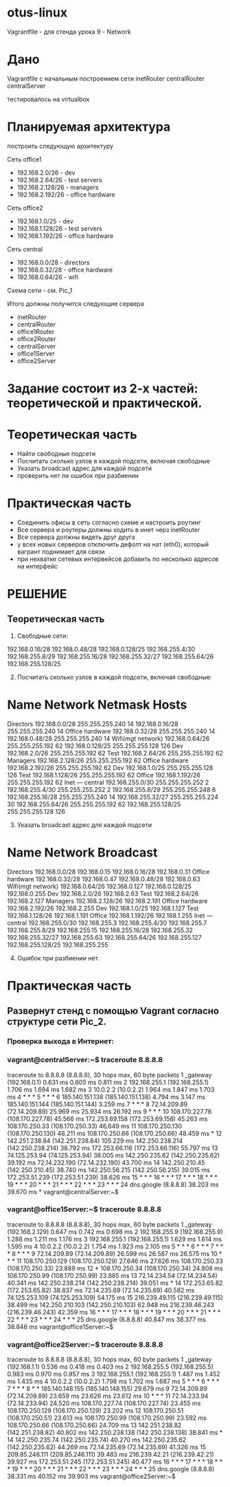 # otus-linux
Vagrantfile - для стенда урока 9 - Network

# Дано
Vagrantfile с начальным  построением сети
inetRouter
centralRouter
centralServer

тестировалось на virtualbox

# Планируемая архитектура
построить следующую архитектуру

Сеть office1
- 192.168.2.0/26      - dev
- 192.168.2.64/26    - test servers
- 192.168.2.128/26  - managers
- 192.168.2.192/26  - office hardware

Сеть office2
- 192.168.1.0/25      - dev
- 192.168.1.128/26  - test servers
- 192.168.1.192/26  - office hardware


Сеть central
- 192.168.0.0/28    - directors
- 192.168.0.32/28  - office hardware
- 192.168.0.64/26  - wifi

Схема сети - см. Pic_1

Итого должны получится следующие сервера
- inetRouter
- centralRouter
- office1Router
- office2Router
- centralServer
- office1Server
- office2Server

# Задание состоит из 2-х частей: теоретической и практической.

# Теоретическая часть
- Найти свободные подсети
- Посчитать сколько узлов в каждой подсети, включая свободные
- Указать broadcast адрес для каждой подсети
- проверить нет ли ошибок при разбиении

# Практическая часть
- Соединить офисы в сеть согласно схеме и настроить роутинг
- Все сервера и роутеры должны ходить в инет черз inetRouter
- Все сервера должны видеть друг друга
- у всех новых серверов отключить дефолт на нат (eth0), который вагрант поднимает для связи
- при нехватке сетевых интервейсов добавить по несколько адресов на интерфейс

# РЕШЕНИЕ

## Теоретическая часть

1. Свободные сети:

192.168.0.16/28
192.168.0.48/28
192.168.0.128/25
192.168.255.4/30
192.168.255.8/29
192.168.255.16/28
192.168.255.32/27
192.168.255.64/26
192.168.255.128/25

2. Посчитать сколько узлов в каждой подсети, включая свободные:
# Name	                 Network	        Netmask           Hosts
Directors	        192.168.0.0/28	        255.255.255.240	  14
	                192.168.0.16/28         255.255.255.240   14
Office hardware 	192.168.0.32/28	        255.255.255.240	  14
	                192.168.0.48/28	        255.255.255.240	  14
Wifi(mgt network)	192.168.0.64/26  	255.255.255.192	  62
	                192.168.0.128/25	255.255.255.128	  126
Dev	                192.168.2.0/26	        255.255.255.192	  62
Test	                192.168.2.64/26	        255.255.255.192	  62
Managers            	192.168.2.128/26	255.255.255.192	  62
Office hardware	        192.168.2.192/26	255.255.255.192	  62
Dev	                192.168.1.0/25	        255.255.255.128	  126
Test	                192.168.1.128/26	255.255.255.192	  62
Office           	192.168.1.192/26	255.255.255.192	  62
Inet — central	        192.168.255.0/30	255.255.255.252	  2
	                192.168.255.4/30	255.255.255.252	  2
	                192.168.255.8/29	255.255.255.248   6
                	192.168.255.16/28	255.255.255.240	  14
                   	192.168.255.32/27	255.255.255.224	  30
                 	192.168.255.64/26	255.255.255.192	  62
                       	192.168.255.128/25	255.255.255.128	  126


3. Указать broadcast адрес для каждой подсети

# Name	           Network	        Broadcast
Directors	   192.168.0.0/28	192.168.0.15
	           192.168.0.16/28	192.168.0.31
Office hardware    192.168.0.32/28	192.168.0.47
	           192.168.0.48/28	192.168.0.63
Wifi(mgt network)  192.168.0.64/26	192.168.0.127
	           192.168.0.128/25	192.168.0.255
Dev	           192.168.2.0/26	192.168.2.63
Test	           192.168.2.64/26	192.168.2.127
Managers	   192.168.2.128/26	192.168.2.191
Office hardware	   192.168.2.192/26	192.168.2.255
Dev	           192.168.1.0/25	192.168.1.127
Test	           192.168.1.128/26	192.168.1.191
Office	           192.168.1.192/26	192.168.1.255
Inet — central	   192.168.255.0/30	192.168.255.3
	           192.168.255.4/30	192.168.255.7
	           192.168.255.8/29	192.168.255.15
                   192.168.255.16/28	192.168.255.32
	           192.168.255.32/27	192.168.255.63
	           192.168.255.64/26	192.168.255.127
	           192.168.255.128/25	192.168.255.255


4. Ошибок при разбиении нет.



# Практическая часть

## Развернут стенд с помощью Vagrant согласно структуре сети Pic_2.

### Проверка выхода в Интернет:
### vagrant@centralServer:~$ traceroute 8.8.8.8
traceroute to 8.8.8.8 (8.8.8.8), 30 hops max, 60 byte packets
 1  _gateway (192.168.0.1)  0.631 ms  0.605 ms  0.811 ms
 2  192.168.255.1 (192.168.255.1)  1.706 ms  1.694 ms  1.682 ms
 3  10.0.2.2 (10.0.2.2)  1.964 ms  1.847 ms  1.703 ms
 4  * * *
 5  * * *
 6  185.140.151.138 (185.140.151.138)  4.794 ms  3.147 ms 185.140.151.144 (185.140.151.144)  3.259 ms
 7  * * *
 8  72.14.209.89 (72.14.209.89)  25.969 ms  25.934 ms  26.192 ms
 9  * * *
10  108.170.227.78 (108.170.227.78)  45.566 ms 172.253.69.158 (172.253.69.158)  45.263 ms 108.170.250.33 (108.170.250.33)  46.649 ms
11  108.170.250.130 (108.170.250.130)  48.211 ms 108.170.250.66 (108.170.250.66)  48.459 ms *
12  142.251.238.84 (142.251.238.84)  105.229 ms 142.250.238.214 (142.250.238.214)  38.792 ms 172.253.66.116 (172.253.66.116)  55.797 ms
13  74.125.253.94 (74.125.253.94)  38.005 ms 142.250.235.62 (142.250.235.62)  39.192 ms 72.14.232.190 (72.14.232.190)  43.700 ms
14  142.250.210.45 (142.250.210.45)  38.740 ms 142.250.56.215 (142.250.56.215)  39.015 ms 172.253.51.239 (172.253.51.239)  38.626 ms
15  * * *
16  * * *
17  * * *
18  * * *
19  * * *
20  * * *
21  * * *
22  * * *
23  * * *
24  dns.google (8.8.8.8)  38.203 ms  39.670 ms *
vagrant@centralServer:~$ 

### vagrant@office1Server:~$ traceroute 8.8.8.8
traceroute to 8.8.8.8 (8.8.8.8), 30 hops max, 60 byte packets
 1  _gateway (192.168.2.129)  0.647 ms  0.742 ms  0.698 ms
 2  192.168.255.9 (192.168.255.9)  1.288 ms  1.211 ms  1.176 ms
 3  192.168.255.1 (192.168.255.1)  1.629 ms  1.614 ms  1.595 ms
 4  10.0.2.2 (10.0.2.2)  1.754 ms  1.923 ms  2.105 ms
 5  * * *
 6  * * *
 7  * * *
 8  * * *
 9  72.14.209.89 (72.14.209.89)  26.599 ms  26.587 ms  26.575 ms
10  * * *
11  108.170.250.129 (108.170.250.129)  27.646 ms  27.626 ms 108.170.250.33 (108.170.250.33)  23.889 ms
12  * 108.170.250.34 (108.170.250.34)  24.808 ms 108.170.250.99 (108.170.250.99)  23.885 ms
13  72.14.234.54 (72.14.234.54)  40.341 ms 142.250.238.214 (142.250.238.214)  39.051 ms *
14  172.253.65.82 (172.253.65.82)  38.837 ms 72.14.235.69 (72.14.235.69)  40.582 ms 74.125.253.109 (74.125.253.109)  54.175 ms
15  216.239.49.115 (216.239.49.115)  38.499 ms 142.250.210.103 (142.250.210.103)  62.948 ms 216.239.46.243 (216.239.46.243)  42.359 ms
16  * * *
17  * * *
18  * * *
19  * * *
20  * * *
21  * * *
22  * * *
23  * * *
24  * * *
25  dns.google (8.8.8.8)  40.847 ms  38.377 ms  38.846 ms
vagrant@office1Server:~$ 

### vagrant@office2Server:~$ traceroute 8.8.8.8
traceroute to 8.8.8.8 (8.8.8.8), 30 hops max, 60 byte packets
 1  _gateway (192.168.1.1)  0.536 ms  0.418 ms  0.403 ms
 2  192.168.255.5 (192.168.255.5)  0.983 ms  0.970 ms  0.957 ms
 3  192.168.255.1 (192.168.255.1)  1.487 ms  1.452 ms  1.435 ms
 4  10.0.2.2 (10.0.2.2)  1.798 ms  1.702 ms  1.687 ms
 5  * * *
 6  * * *
 7  * * *
 8  * * 185.140.148.155 (185.140.148.155)  29.679 ms
 9  72.14.209.89 (72.14.209.89)  23.659 ms  23.626 ms  23.612 ms
10  * * *
11  72.14.233.94 (72.14.233.94)  24.520 ms 108.170.227.74 (108.170.227.74)  23.455 ms 108.170.250.129 (108.170.250.129)  23.202 ms
12  108.170.250.51 (108.170.250.51)  23.613 ms 108.170.250.99 (108.170.250.99)  23.592 ms 108.170.250.66 (108.170.250.66)  24.709 ms
13  142.251.238.82 (142.251.238.82)  40.802 ms 142.250.238.138 (142.250.238.138)  38.841 ms *
14  142.250.235.74 (142.250.235.74)  40.270 ms 142.250.235.62 (142.250.235.62)  44.269 ms 72.14.235.69 (72.14.235.69)  41.326 ms
15  209.85.246.111 (209.85.246.111)  39.483 ms 216.239.42.21 (216.239.42.21)  39.927 ms 172.253.51.245 (172.253.51.245)  40.477 ms
16  * * *
17  * * *
18  * * *
19  * * *
20  * * *
21  * * *
22  * * *
23  * * *
24  * * *
25  dns.google (8.8.8.8)  38.331 ms  40.152 ms  39.903 ms
vagrant@office2Server:~$ 



